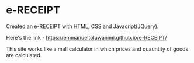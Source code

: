 # e-RECEIPT
Created an e-RECEIPT with HTML, CSS and Javacript(JQuery). 

Here's the link - https://emmanueltoluwanimi.github.io/e-RECEIPT/

This site works like a mall calculator in which prices and quauntity of goods are calculated.
